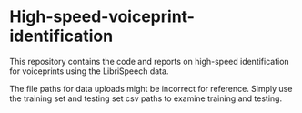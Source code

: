 # High-speed-voiceprint-identification
This repository contains the code and reports on high-speed identification for voiceprints using the LibriSpeech data. 

The file paths for data uploads might be incorrect for reference. Simply use the training set and testing set csv paths to examine training and testing.
